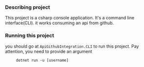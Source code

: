 ### Describing project

This project is a csharp console application. It's a command line interface(CLI). it works consuming an api from github.


### Running this project


  you should go at `ApiGithubIntegration.CLI` to run this project. Pay attention, you need to provide an argument

         dotnet run -u [username]

